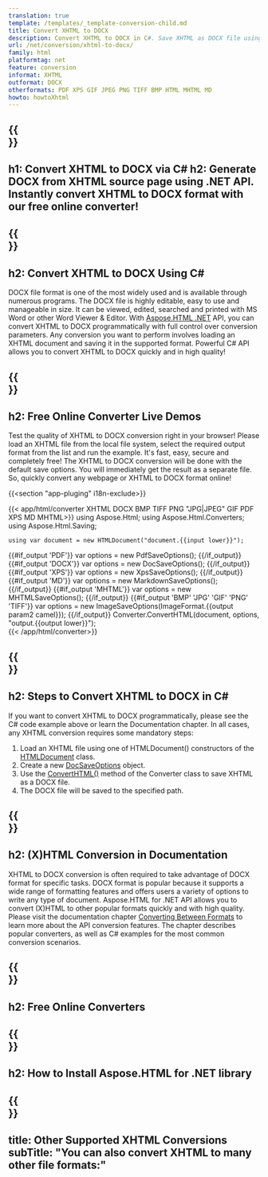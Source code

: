 ```yaml
---
translation: true
template: /templates/_template-conversion-child.md
title: Convert XHTML to DOCX
description: Convert XHTML to DOCX in C#. Save XHTML as DOCX file using C# code. Try online XHTML to DOCX Converter for free!
url: /net/conversion/xhtml-to-docx/
family: html
platformtag: net
feature: conversion
informat: XHTML
outformat: DOCX
otherformats: PDF XPS GIF JPEG PNG TIFF BMP HTML MHTML MD
howto: howtoXhtml
---
```


{{<section banner>}}
---
h1: Convert XHTML to DOCX via C#
h2: Generate DOCX from XHTML source page using .NET API. Instantly convert XHTML to DOCX format with our free online converter!
---

{{<section overview>}}
---
h2: Convert XHTML to DOCX Using C#
---

DOCX file format is one of the most widely used and is available through numerous programs. The DOCX file is highly editable, easy to use and manageable in size. It can be viewed, edited, searched and printed with MS Word or other Word Viewer & Editor. With [Aspose.HTML .NET](https://products.aspose.com/html/{{lang.url-fragment}}net/) API, you can convert XHTML to DOCX programmatically with full control over conversion parameters. Any conversion you want to perform involves loading an XHTML document and saving it in the supported format. Powerful C# API allows you to convert XHTML to DOCX quickly and in high quality!

{{<section demos>}}
---
h2: Free Online Converter Live Demos
---

Test the quality of XHTML to DOCX conversion right in your browser! Please load an XHTML file from the local file system, select the required output format from the list and run the example. It's fast, easy, secure and completely free! The XHTML to DOCX conversion will be done with the default save options. You will immediately get the result as a separate file. So, quickly convert any webpage or XHTML to DOCX format online!

{{<section "app-pluging" i18n-exclude>}}

{{< app/html/converter XHTML DOCX BMP TIFF PNG "JPG|JPEG" GIF PDF XPS MD MHTML>}}
using Aspose.Html;
using Aspose.Html.Converters;
using Aspose.Html.Saving;

    using var document = new HTMLDocument("document.{{input lower}}");
{{#if_output 'PDF'}}
    var options = new PdfSaveOptions();
{{/if_output}}
{{#if_output 'DOCX'}}
    var options = new DocSaveOptions();
{{/if_output}}
{{#if_output 'XPS'}}
    var options = new XpsSaveOptions();
{{/if_output}}
{{#if_output 'MD'}}
    var options = new MarkdownSaveOptions();
{{/if_output}}
{{#if_output 'MHTML'}}
    var options = new MHTMLSaveOptions();
{{/if_output}}
{{#if_output 'BMP' 'JPG' 'GIF' 'PNG' 'TIFF'}}
    var options = new ImageSaveOptions(ImageFormat.{{output param2 camel}});
{{/if_output}}
    Converter.ConvertHTML(document, options, "output.{{output lower}}");   
{{< /app/html/converter>}} 


{{<section steps>}}
---
h2: Steps to Convert XHTML to DOCX in C#
---

If you want to convert XHTML to DOCX programmatically, please see the C# code example above or learn the Documentation chapter. In all cases, any XHTML conversion requires some mandatory steps:

1.  Load an XHTML file using one of HTMLDocument() constructors of the [HTMLDocument](https://reference.aspose.com/html/net/aspose.html/htmldocument/) class.
1.  Create a new [DocSaveOptions](https://reference.aspose.com/html/net/aspose.html.saving/docsaveoptions/) object.
1.  Use the [ConvertHTML()](https://reference.aspose.com/html/net/aspose.html.converters/converter/converthtml/) method of the Converter class to save XHTML as a DOCX file.
1.  The DOCX file will be saved to the specified path.

{{<section documentation>}}
---
h2: (X)HTML Conversion in Documentation
---

XHTML to DOCX conversion is often required to take advantage of DOCX format for specific tasks. DOCX format is popular because it supports a wide range of formatting features and offers users a variety of options to write any type of document. Aspose.HTML for .NET API allows you to convert (X)HTML to other popular formats quickly and with high quality. Please visit the documentation chapter <a href="https://docs.aspose.com/html/net/converting-between-formats/" target="_blank">Converting Between Formats</a> to learn more about the API conversion features. The chapter describes popular converters, as well as C# examples for the most common conversion scenarios.

{{<section online-converters>}}
---
h2: Free Online Converters
---

{{<section get-started>}}
---
h2: How to Install Aspose.HTML for .NET library
---

{{<section other-conversions>}}
---
title: Other Supported XHTML Conversions
subTitle: "You can also convert XHTML to many other file formats:"
---